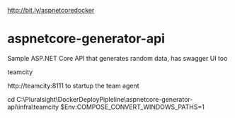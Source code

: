 http://bit.ly/aspnetcoredocker

# aspnetcore-generator-api
Sample ASP.NET Core API that generates random data, has swagger UI too

teamcity

http://teamcity:8111
to startup the team agent

cd C:\Pluralsight\DockerDeployPipleline\aspnetcore-generator-api\infra\teamcity
$Env:COMPOSE_CONVERT_WINDOWS_PATHS=1